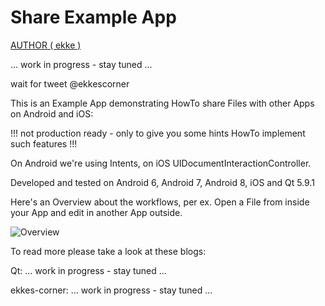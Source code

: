 # Share Example App

[AUTHOR ( ekke )](AUTHOR.md)

... work in progress - stay tuned ...

wait for tweet @ekkescorner

This is an Example App demonstrating HowTo share Files with other Apps on Android and iOS:

!!! not production ready - only to give you some hints HowTo implement such features !!!

On Android we're using Intents, on iOS UIDocumentInteractionController.

Developed and tested on Android 6, Android 7, Android 8, iOS and Qt 5.9.1

Here's an Overview about the workflows, per ex. Open a File from inside your App and edit in another App outside.

![Overview](https://github.com/ekke/ekkesSHAREexample/blob/master/docs/share_overview.png)

To read more please take a look at these blogs:

Qt: ... work in progress - stay tuned ...

ekkes-corner: ... work in progress - stay tuned ...





